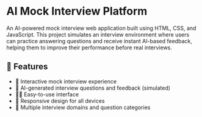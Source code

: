 # AI Mock Interview Platform

An AI-powered mock interview web application built using HTML, CSS, and JavaScript.
This project simulates an interview environment where users can practice answering questions and receive instant AI-based feedback, helping them to improve their performance before real interviews.

## 🚀 Features

- 💬 Interactive mock interview experience
- 🤖 AI-generated interview questions and feedback (simulated)
- 🧑‍💻 Easy-to-use interface
- 📱 Responsive design for all devices
- 🎯 Multiple interview domains and question categories

